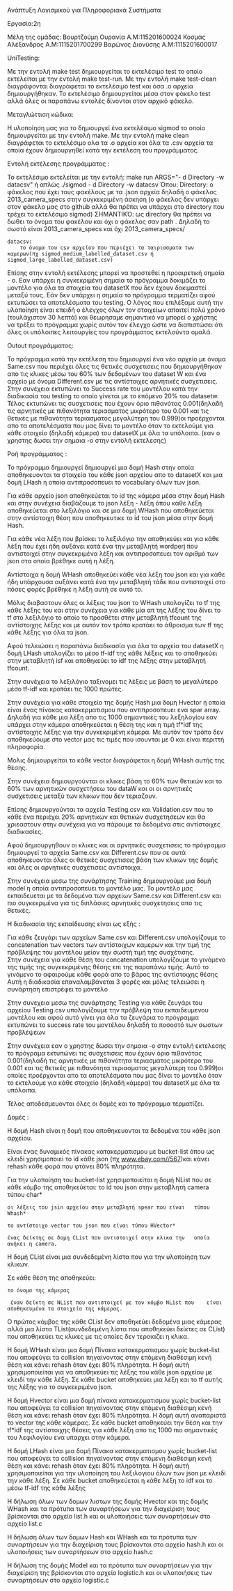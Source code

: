 
Ανάπτυξη Λογισμικού για Πληροφοριακά Συστήματα

Εργασία:2η 

Μέλη της ομάδας: 
Βουρτζούμη Ουρανία Α.Μ:115201600024 
Κοσμάς Αλέξανδρος Α.Μ:1115201700299 
Βαρώνος Διονύσης Α.Μ:1115201600017 


UniTesting:

Με την εντολή make test δημιουργείται το εκτελέσιμο test το οποίο εκτελείται με την εντολή make test-run. Με την εντολή make test-clean διαγράφονται διαγράφεται το εκτελέσιμο test και όσα .ο αρχεία δημιουργήθηκαν. Το εκτελέσιμο δημιουργείται μέσα στον φάκελο test αλλά όλες οι παραπάνω εντολές δίνονται στον αρχικό φάκελο.


 Μεταγλώττιση κώδικα:

Η υλοποίηση μας για το δημιουργεί ένα εκτελέσιμο sigmod το οποίο δημιουργείται με την εντολή make. Με την εντολή make clean διαγράφεται το εκτελέσιμο ολα τα .ο αρχεία και όλα τα .csv αρχεία τα οποία έχουν δημιουργηθεί κατά την εκτέλεση του προγράμματος. 


Εντολή εκτέλεσης προγράμματος :

Το εκτελέσιμο εκτελείται με την εντολή:
	make run ARGS="- d Directory -w datacsv" 
ή απλώς 
	./sigmod - d Directory -w datacsv 
Όπου:
 	Directory:
	ο φάκελος που έχει τους φακέλους με τα .json αρχεία δηλαδή ο 	φάκελος 2013_camera_specs στην συγκεκριμένη άσκηση (ο 	φάκελος δεν υπάρχει στον φάκελο μας στο github αλλά θα 	πρέπει να υπάρχει στο directory που τρέχει το εκτελέσιμο 	sigmod) 
	ΣΗΜΑΝΤΙΚΌ: ως directory θα πρέπει να δωθει το όνομα του 	φακέλου και όχι ο φάκελος σαν path . Δηλαδή το σωστό είναι 	2013_camera_specs και όχι 2013_camera_specs/ 

	datacsv:
		το όνομα του csv αρχείου που περιέχει τα ταιριασματα των καμερων(πχ sigmod_medium_labelled_dataset.csv ή 		sigmod_large_labelled_dataset.csv) 

Επίσης στην εντολή εκτέλεσης μπορεί να προστεθεί η προαιρετική σημαία - o. 
Εαν υπάρχει η συγκεκριμένη σημαία το πρόγραμμα δοκιμάζει το μοντέλο για όλα τα στοιχεία του datasetX που δεν έχουν δοκιμαστεί μεταξύ τους. 
Εάν δεν υπάρχει η σημαία το πρόγραμμα τερματίζει αφού εκτυπώσει τα αποτελέσματα του testing.
Ο λόγος που επιλέξαμε αυτή την υλοποίηση είναι επειδή ο έλεγχος όλων τον στοιχείων απαιτεί πολύ χρόνο (τουλάχιστον 30 λεπτά) και  θεωρησαμε σημαντικό να μπορεί ο χρήστης να τρέξει το πρόγραμμα χωρίς αυτόν τον έλεγχο ώστε να διαπιστώσει ότι όλες οι υπόλοιπες λειτουργίες του προγράμματος εκτελούντα ομαλά.

Outout προγράμματος:
 
Το πρόγραμμα κατά την εκτέλεση του δημιουργεί ένα νέο αρχείο με όνομα Same.csv που περιέχει όλες τις θετικές συσχετισεις που δημιουργήθηκαν απο τις κλικες μέσω του 60% των δεδομένων του dataset W και ένα αρχείο με όνομα Different.csv με τις αντίστοιχες αρνητικές συσχετισεις. 
Στην συνέχεια εκτυπώνει το Success rate του μοντέλου κατά την διαδικασία του testing το οποίο γίνεται με το επόμενο 20% του datasetw. 
Τέλος εκτυπώνει τις συσχετισεις που έχουν όριο πιθανότας 0.001(δηλαδή τις αρνητικές με πιθανότητα τεριασματος μικρότερο του 0.001 και τις θετικές με πιθανότητα τεριασματος μεγαλύτερη του 0.999)οι προέρχονται απο τα αποτελέσματα που μας δίνει το μοντέλο όταν το εκτελούμε για κάθε στοιχείο (δηλαδή κάμερα) του datasetX με όλα τα υπόλοιπα. (εαν ο χρηστης δωσει την σημαια -ο στην εντολή εκτελεσης)

Ροή προγράμματος :

Το πρόγραμμα δημιουργεί δημιουργεί μια δομή Hash στην οποία αποθηκευονται τα στοιχεία του κάθε json αρχείου απο το datasetX και μια δομή LHash η οποία αντιπροσοπευει το vocabulary όλων των json. 

Για κάθε αρχείο json αποθηκεύεται το id της κάμερα μέσα στην δομή Hash και στην συνέχεια διαβάζουμε το json λέξη - λέξη όπου κάθε λέξη αποθηκεύεται στο λεξιλόγιο και σε μια δομή WHash που αποθηκεύεται στην αντίστοιχη θέση που αποθηκευτικε το id του json μέσα στην δομή Hash. 

Για κάθε νέα λέξη που βρίσκει το λεξιλόγιο την αποθηκεύει και για κάθε λέξη που έχει ήδη αυξάνει κατά ένα την μεταβλητή wordperj που αντιστοιχεί στην συγκεκριμένα λέξη και αντιπροσοπευει τον αριθμό των json στα οποία βρέθηκε αυτή η λέξη. 

Αντίστοιχα η δομή WHash αποθηκεύει κάθε νέα λέξη του json και για κάθε ήδη υπάρχουσα αυξάνει κατά ένα την μεταβλητή τάδε που αντιστοιχεί στο πόσες φορές βρέθηκε η λέξη αυτή σε αυτό το.

Μόλις διαβαστουν όλες οι λέξεις του json το WHash υπολογίζει το tf της κάθε λέξης του και στην συνέχεια για κάθε μία απ της λέξης του δίνει το tf στο λεξιλόγιο το οποίο το προσθέτει στην μεταβλητή tfcount της αντίστοιχης λέξης και με αυτόν τον τρόπο κρατάει το άθροισμα των tf της κάθε λέξης για όλα τα json. 

Αφού τελειώσει η παραπάνω διαδικασία για όλα τα αρχεία του datasetX η δομή LHash υπολογίζει το μέσο tf-idf της κάθε λέξεις και το αποθηκεύει στην μεταβλητή isf και αποθηκεύει το idf της λέξης στην μεταβλητή tfcount. 

Στην  συνέχεια το λεξιλόγιο ταξινομει τις λέξεις με βάση το μεγαλύτερο μέσο tf-idf και κρατάει τις 1000 πρώτες.

 Στην συνέχεια για κάθε στοιχείο της δομής Hash μια δομη Hvector η οποία είναι ένας πίνακας κατακερματισμου που αντιπροσοπευει ενα spar array. 
Δηλαδή για κάθε μια λέξη απο τις 1000 σημαντικές του λεξηλογίου εαν  υπάρχει στην κάμερα αποθηκεύεται η θέση της και η τιμή tf*idf της αντίστοιχης λέξης για την συγκεκριμένη κάμερα. 
Με αυτόν τον τρόπο δεν αποθηκεύουμε στο vector μας τις τιμές που ισουνται με 0 και είναι περιττή πληροφορία.

Μολις δημιουργείται το κάθε vector διαγράφεται η δομή WHash αυτής της θέσης. 

Στην συνέχεια δημιουργούνται οι κλικες βάση το 60% των θετικών και το 60% των αρνητικών συσχετήσεω του dataW και οι οι αρνητικές συσχετισεις μεταξύ των κλικων που δεν τεριαζουν. 

Επίσης δημιουργούνται τα αρχεία Testing.csv και Validation.csv που το κάθε ένα περιέχει 20% αρνητικων και θετικών συσχετησεων και θα χριεαστουν στην συνέχεια για να πάρουμε τα δεδομένα στις αντίστοιχες διαδικασίες.

Αφού δημιουργηθουν οι κλικες και οι αρνητικές συσχετισεις το πρόγραμμα δημιουργεί τα αρχεία Same.csv και Different.csv που σε αυτά αποθηκευονται όλες οι θετικές συσχετισεις βάση των κλικων της δομής και όλες οι αρνητικές συσχετισεις αντίστοιχα. 

Στην συνέχεια μεσω της συνάρτησης Training δημιουργούμε μια δομή model η οποία αντιπροσοπευει το μοντέλο μας. Το μοντέλο μας εκπαιδευεται με τα δεδομένα των αρχείων Same.csv και Different.csv και πιο συγκεκριμένα για τις διπλάσιες αρνητικές συσχετησεις απο τις θετικές.

Η διαδικασία της εκπαίδευσης είναι ως εξής :

Για κάθε ζευγάρι των αρχείων Same.csv και Different.csv υπολογίζουμε το concatenation των vectors των αντίστοιχων καμερων και την τιμή της πρόβλεψης του μοντέλου μείον την 	σωστή τιμή της συσχέτισης.	    
Στην συνέχεια για κάθε θέση του concatenation υπολογίζουμε το γινόμενο της τιμής της συγκεκριμένης θέσης επι της παραπάνω τιμής.
Αυτό το γινόμενο το αφαιρούμε κάθε φορά απο το βάρος της αντίστοιχης θέσης
 Αυτή η διαδικασία επαναλαμβάνεται 3 φορές και μόλις τελειώσει η συνάρτηση επιστρέφει το μοντέλο

Στην συνεχεια μεσω της συνάρτησης Testing για κάθε ζευγάρι του αρχείου Testing.csv υπολογίζουμε την πρόβλεψη του εκπαιδευμενου μοντέλου και αφού αυτό γίνει για όλα τα ζευγάρια το πρόγραμμα εκτυπώνει το success rate του μοντέλου δηλαδή το ποσοστό των σωστων προβλέψεων

Στην συνέχεια εαν ο χρηστης δωσει την σημαια -ο στην εντολή εκτελεσης το πρόγραμα εκτυπώνει τις συσχετισεις που έχουν όριο πιθανότας 0.001(δηλαδή τις αρνητικές με πιθανότητα τεριασματος μικρότερο του 0.001 και τις θετικές με πιθανότητα τεριασματος μεγαλύτερη του 0.999)οι οποίες προέρχονται απο τα αποτελέσματα που μας δίνει το μοντέλο όταν το εκτελούμε για κάθε στοιχείο (δηλαδή κάμερα) του datasetX με όλα τα υπόλοιπα.

Τέλος αποδεσμευονται όλες οι δομές και το πρόγραμμα τερματίζει. 

Δομές :

Η δομή Hash είναι η δομή που αποθηκευονται τα δεδομένα του κάθε json αρχείου. 

Είναι ένας δυναμικός πίνακας κατακερματισμου με bucket-list όπου ως κλειδί χρησιμοποιεί το id κάθε json (πχ www.ebay.com//567)και κάνει rehash κάθε φορά που φτάνει 80% πληρότητα. 

Για την υλοποίηση του bucket-list χρησιμοποιείται η δομή NList που σε κάθε κόμβο της αποθηκεύεται:
	το id του json στην μεταβλητή camera τύπου char*
	
	οι λέξεις του jsin αρχείου στην μεταβλητή spear που είναι 	τύπου Whash*

	το αντίστοιχο vector του json που είναι τύπου HVector*
 	 
	ένας δείκτης σε δομη CList που αντιστοιχεί στην κλικα την 	οποία ανήκει η camera. 

Η δομή CList είναι μια συνδεδεμένη λίστα που για την υλοποίηση των κλικων. 

Σε κάθε θέση της αποθηκεύει: 
	
	το όνομα της κάμερας 

	 έναν δείκτη σε NList που αντιστοιχεί με τον κόμβο NList που 	είναι αποθηκευμένα τα στοιχεία της κάμερας. 

Ο πρώτος κόμβος της κάθε CList δεν αποθηκεύει δεδομένα μιας κάμερας αλλά μια λίστα TList(συνδεδεμένη λίστα που αποθηκεύει δείκτες σε CList) που αποθηκεύει τις κλικες με τις οποίες δεν τεροιαζει η κλικα. 


Η δομή WHash είναι μια δομή Πίνακα κατακερματισμου χωρίς bucket-list που αποφεύγει τα collision πηγαίνοντας στην επόμενη διαθέσιμη κενή θέση και κάνει rehash όταν έχει 80% πληρότητα. 
Η δομή αυτή χρησιμοποιείται για να αποθηκεύει τις λέξης του κάθε json αρχείου με κλειδί την κάθε λέξη.
 Σε κάθε bucket αποθηκεύει μια λέξη και το tf αυτής της λέξης για το συγκεκριμένο json. 

Η δομή Hvector είναι μια δομή πίνακα κατακερματισμου χωρίς bucket-list που αποφεύγει τα collision πηγαίνοντας στην επόμενη διαθέσιμη κενή θέση και κάνει rehash όταν έχει 80% πληρότητα. 
Η δομή αυτή αναπαριστά το vector της κάθε κάμερας.
 Σε κάθε bucket αποθηκεύει την θέση και την tf*idf της αντίστοιχης θέσεις για κάθε λέξη απο τις 1000 πιο σημαντικές του λεφιλογίου ενα υπαρχει στην κάμερα. 

Η δομή LHash είναι μια δομή Πίνακα κατακερματισμου χωρίς bucket-list που αποφεύγει τα collision πηγαίνοντας στην επόμενη διαθέσιμη κενή θέση και κάνει rehash όταν έχει 80% πληρότητα.
Η δομή αυτή χρησιμοποιείται για την υλοποίηση του λεξιλογιου όλων των json με κλειδί την κάθε λέξη. 
Σε κάθε bucket αποθηκεύεται η κάθε λέξη το idf και το μέσω tf-idf της κάθε λέξης 

Η δήλωση όλων των δομων λιστων της δομής Hvector και της δομής WHash και τα πρότυπα των συναρτήσεων για την διαχείριση τους βρίσκονται στο αρχείο list.h και οι υλοποιήσεις των συναρτήσεων στο αρχείο list.c 

Η δήλωση όλων των δομων Hash και WHash και τα πρότυπα των συναρτήσεων για την διαχείριση τους βρίσκονται στο αρχείο hash.h και οι υλοποιήσεις των συναρτήσεων στο αρχείο hash.c

Η δήλωση της δομής Model και τα πρότυπα των συναρτήσεων για την διαχείριση της βρίσκονται στο αρχείο logistic.h και οι υλοποιήσεις των συναρτήσεων στο αρχείο logistic.c
